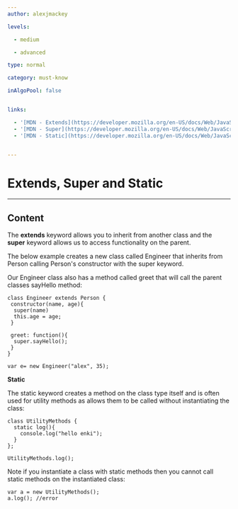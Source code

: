 ```yaml
---
author: alexjmackey

levels:

  - medium

  - advanced

type: normal

category: must-know

inAlgoPool: false


links:

  - '[MDN - Extends](https://developer.mozilla.org/en-US/docs/Web/JavaScript/Reference/Classes/extends){website}'
  - '[MDN - Super](https://developer.mozilla.org/en-US/docs/Web/JavaScript/Reference/Operators/super){website}'
  - '[MDN - Static](https://developer.mozilla.org/en-US/docs/Web/JavaScript/Reference/Classes/static){website}'


---
```


# Extends, Super and Static

---
## Content

The **extends** keyword allows you to inherit from another class and the **super** keyword allows us to access functionality on the parent. 

The below example creates a new class called Engineer that inherits from Person calling Person's constructor with the super keyword.

Our Engineer class also has a method called greet that will call the parent classes sayHello method:

```
class Engineer extends Person {
 constructor(name, age){
  super(name)
  this.age = age;
 }

 greet: function(){
  super.sayHello();
 }
}

var e= new Engineer("alex", 35);
```

**Static**

The static keyword creates a method on the class type itself and is often used for utility methods as allows them to be called without instantiating the class:

```
class UtilityMethods {
  static log(){
 	console.log("hello enki");
  }
};

UtilityMethods.log();
```

Note if you instantiate a class with static methods then you cannot call static methods on the instantiated class:

```
var a = new UtilityMethods();
a.log(); //error
```

